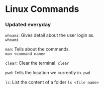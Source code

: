 # Linux Commands

### Updated everyday

`whoami`: Gives detail about the user login as. <br>
`whoami `

`man`: Tells about the commands. <br>
`man <command name>`

`clear`: Clear the terminal.
`clear`

`pwd`: Tells the location we currently in.
`pwd`

`ls`: List the content of a folder
`ls <file name>`

